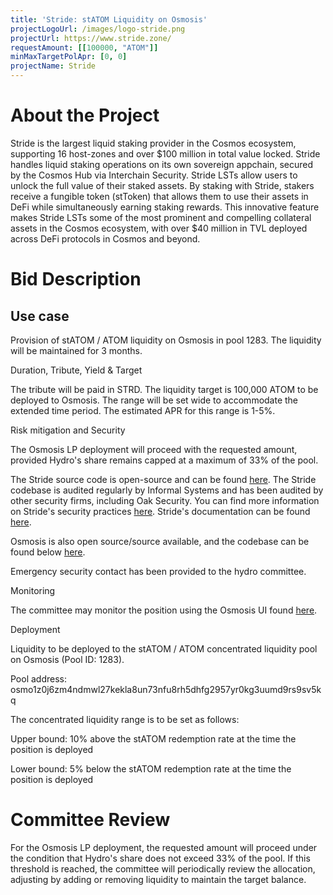 ```yaml
---
title: 'Stride: stATOM Liquidity on Osmosis'
projectLogoUrl: /images/logo-stride.png
projectUrl: https://www.stride.zone/
requestAmount: [[100000, "ATOM"]]
minMaxTargetPolApr: [0, 0]
projectName: Stride
---
```


# About the Project

Stride is the largest liquid staking provider in the Cosmos ecosystem, supporting 16 host-zones and over $100 million in total value locked. Stride handles liquid staking operations on its own sovereign appchain, secured by the Cosmos Hub via Interchain Security. Stride LSTs allow users to unlock the full value of their staked assets. By staking with Stride, stakers receive a fungible token (stToken) that allows them to use their assets in DeFi while simultaneously earning staking rewards. This innovative feature makes Stride LSTs some of the most prominent and compelling collateral assets in the Cosmos ecosystem, with over $40 million in TVL deployed across DeFi protocols in Cosmos and beyond.

# Bid Description

## Use case

Provision of stATOM / ATOM liquidity on Osmosis in pool 1283. The liquidity will be maintained for 3 months.

Duration, Tribute, Yield & Target

The tribute will be paid in STRD. The liquidity target is 100,000 ATOM to be deployed to Osmosis. The range will be set wide to accommodate the extended time period. The estimated APR for this range is 1-5%.

Risk mitigation and Security

The Osmosis LP deployment will proceed with the requested amount, provided Hydro's share remains capped at a maximum of 33% of the pool.

The Stride source code is open-source and can be found [here](https://github.com/Stride-Labs/stride). The Stride codebase is audited regularly by Informal Systems and has been audited by other security firms, including Oak Security. You can find more information on Stride's security practices [here](https://www.stride.zone/security). Stride's documentation can be found [here](https://docs.stride.zone/).

Osmosis is also open source/source available, and the codebase can be found below [here](https://github.com/osmosis-labs/osmosis).

Emergency security contact has been provided to the hydro committee.

Monitoring

The committee may monitor the position using the Osmosis UI found [here](https://app.osmosis.zone/pool/1283).

Deployment

Liquidity to be deployed to the stATOM / ATOM concentrated liquidity pool on Osmosis (Pool ID: 1283).

Pool address: osmo1z0j6zm4ndmwl27kekla8un73nfu8rh5dhfg2957yr0kg3uumd9rs9sv5kq

The concentrated liquidity range is to be set as follows:

Upper bound: 10% above the stATOM redemption rate at the time the position is deployed

Lower bound: 5% below the stATOM redemption rate at the time the position is deployed

# Committee Review

For the Osmosis LP deployment, the requested amount will proceed under the condition that Hydro's share does not exceed 33% of the pool. If this threshold is reached, the committee will periodically review the allocation, adjusting by adding or removing liquidity to maintain the target balance.
